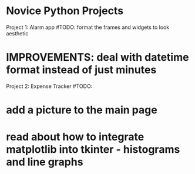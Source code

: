 # Novice Python Projects

Project 1:
 Alarm app
  #TODO: format the frames and widgets to look aesthetic
  # IMPROVEMENTS: deal with datetime format instead of just minutes

Project 2:
 Expense Tracker
  #TODO:
  # add a picture to the main page
  # read about how to integrate matplotlib into tkinter - histograms and line graphs
  

 
 
